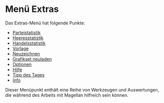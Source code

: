 <span id="top"></span>

# Menü Extras

Das Extras-Menü hat folgende Punkte:

- [Parteistatistik](factionstatistics/)
- [Heeresstatistik](armystatistics/)
- [Handelsstatistik](tradestatistics/)
- [Vorlage](vorlage/)
- [Neuzeichnen](redraw/)
- [Grafikset neuladen](reload/)
- [Optionen](options/)
- [Hilfe](help/)
- [Tipp des Tages](tips/)
- [Info](info/)

Dieser Menüpunkt enthält eine Reihe von Werkzeugen und Auswertungen, die
während des Arbeits mit Magellan hilfreich sein können.
